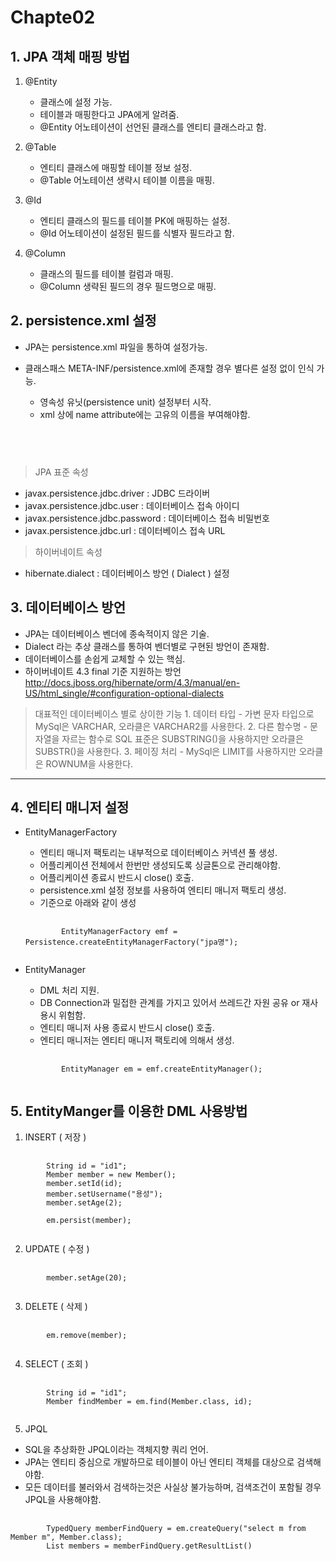 # Chapte02 

## 1. JPA 객체 매핑 방법
  1. @Entity
     * 클래스에 설정 가능.
     * 테이블과 매핑한다고 JPA에게 알려줌.
     * @Entity 어노테이션이 선언된 클래스를 엔티티 클래스라고 함.

  2. @Table
     * 엔티티 클래스에 매핑할 테이블 정보 설정.
     * @Table 어노테이션 생략시 테이블 이름을 매핑.

  3. @Id
     * 엔티티 클래스의 필드를 테이블 PK에 매핑하는 설정.
     * @Id 어노테이션이 설정된 필드를 식별자 필드라고 함.

  4. @Column
     * 클래스의 필드를 테이블 컬럼과 매핑.
     * @Column 생략된 필드의 경우 필드명으로 매핑.

## 2. persistence.xml 설정
  * JPA는 persistence.xml 파일을 통하여 설정가능.
  * 클래스패스 META-INF/persistence.xml에 존재할 경우 별다른 설정 없이 인식 가능.
    + 영속성 유닛(persistence unit) 설정부터 시작.
    + xml 상에 name attribute에는 고유의 이름을 부여해야함.
   
    <pre>
    <code>
      <persistence-unit name="jpa명">
    </code>
    </pre>
   
  > JPA 표준 속성
  * javax.persistence.jdbc.driver : JDBC 드라이버
  * javax.persistence.jdbc.user : 데이터베이스 접속 아이디
  * javax.persistence.jdbc.password : 데이터베이스 접속 비밀번호
  * javax.persistence.jdbc.url : 데이터베이스 접속 URL

  > 하이버네이트 속성
  * hibernate.dialect : 데이터베이스 방언 ( Dialect ) 설정

## 3. 데이터베이스 방언
  * JPA는 데이터베이스 벤더에 종속적이지 않은 기술.
  * Dialect 라는 추상 클래스를 통하여 벤더별로 구현된 방언이 존재함.
  * 데이터베이스를 손쉽게 교체할 수 있는 핵심.
  * 하이버네이트 4.3 final 기준 지원하는 방언 <http://docs.jboss.org/hibernate/orm/4.3/manual/en-US/html_single/#configuration-optional-dialects>

  > 대표적인 데이터베이스 별로 상이한 기능
    1. 데이터 타입
      - 가변 문자 타입으로 MySql은 VARCHAR, 오라클은 VARCHAR2를 사용한다.
    2. 다른 함수명
      - 문자열을 자르는 함수로 SQL 표준은 SUBSTRING()을 사용하지만 오라클은 SUBSTR()을 사용한다.
    3. 페이징 처리
      - MySql은 LIMIT를 사용하지만 오라클은 ROWNUM을 사용한다.

---------------------------------------

## 4. 엔티티 매니저 설정
  * EntityManagerFactory
    - 엔티티 매니저 팩토리는 내부적으로 데이터베이스 커넥션 풀 생성.
    - 어플리케이션 전체에서 한번만 생성되도록 싱글톤으로 관리해야함.
    - 어플리케이션 종료시 반드시 close() 호출.
    - persistence.xml 설정 정보를 사용하여 엔티티 매니저 팩토리 생성.
    - <persistence-unit name="jpa명"> 기준으로 아래와 같이 생성
    <pre>
        <code>
            EntityManagerFactory emf = Persistence.createEntityManagerFactory("jpa명");
        </code>
    </pre>

  * EntityManager
    - DML 처리 지원.
    - DB Connection과 밀접한 관계를 가지고 있어서 쓰레드간 자원 공유 or 재사용시 위험함.
    - 엔티티 매니저 사용 종료시 반드시 close() 호출.
    - 엔티티 매니저는 엔티티 매니저 팩토리에 의해서 생성.
    <pre>
        <code>
            EntityManager em = emf.createEntityManager();
        </code>
    </pre>

## 5. EntityManger를 이용한 DML 사용방법
1. INSERT ( 저장 )
<pre>
    <code>
        String id = "id1";
        Member member = new Member();
        member.setId(id);
        member.setUsername("용성");
        member.setAge(2);

        em.persist(member);
    </code>
</pre>

2. UPDATE ( 수정 )
<pre>
    <code>
        member.setAge(20);
    </code>
</pre>

3. DELETE ( 삭제 )
<pre>
    <code>
        em.remove(member);
    </code>
</pre>

4. SELECT ( 조회 )
<pre>
    <code>
        String id = "id1";
        Member findMember = em.find(Member.class, id);
    </code>
</pre>

5. JPQL
  * SQL을 추상화한 JPQL이라는 객체지향 쿼리 언어.
  * JPA는 엔티티 중심으로 개발하므로 테이블이 아닌 엔티티 객체를 대상으로 검색해야함.
  * 모든 데이터를 불러와서 검색하는것은 사실상 불가능하며, 검색조건이 포함될 경우 JPQL을 사용해야함.
<pre>
    <code>
        TypedQuery<Member> memberFindQuery = em.createQuery("select m from Member m", Member.class);
        List<Member> members = memberFindQuery.getResultList()
    </code>
</pre>
 
 
   
